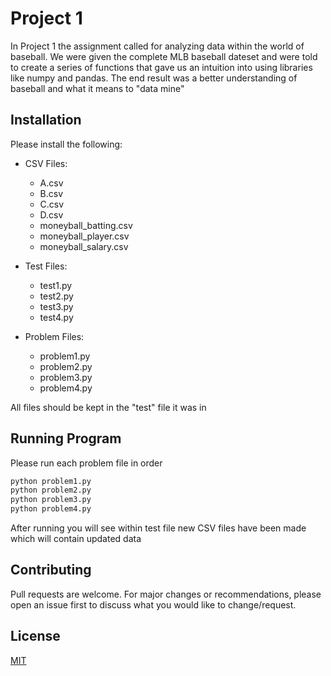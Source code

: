 # Project 1

In Project 1 the assignment called for analyzing data within the world of baseball. We were given the complete MLB baseball dateset and were told to create a series of functions that gave us an intuition into using libraries like numpy and pandas. The end result was a better understanding of baseball and what it means to "data mine"

## Installation

Please install the following:
- CSV Files:
  - A.csv
  - B.csv
  - C.csv
  - D.csv
  - moneyball_batting.csv
  - moneyball_player.csv
  - moneyball_salary.csv

- Test Files:
  - test1.py
  - test2.py
  - test3.py
  - test4.py

- Problem Files:
  - problem1.py
  - problem2.py
  - problem3.py
  - problem4.py

All files should be kept in the "test" file it was in


## Running Program

Please run each problem file in order
```python
python problem1.py
python problem2.py
python problem3.py
python problem4.py
```
After running you will see within test file new CSV files have been made which will contain updated data

## Contributing
Pull requests are welcome. For major changes or recommendations, please open an issue first to discuss what you would like to change/request.

## License
[MIT](https://choosealicense.com/licenses/mit/)
